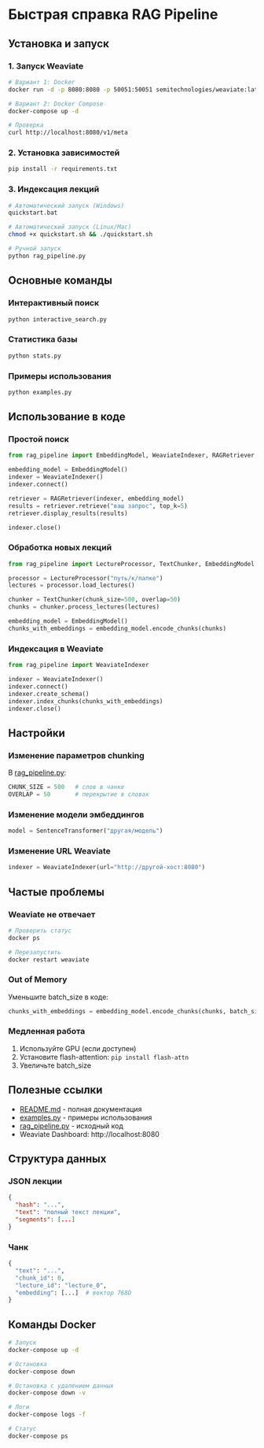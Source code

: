 # Быстрая справка RAG Pipeline

## Установка и запуск

### 1. Запуск Weaviate
```bash
# Вариант 1: Docker
docker run -d -p 8080:8080 -p 50051:50051 semitechnologies/weaviate:latest

# Вариант 2: Docker Compose
docker-compose up -d

# Проверка
curl http://localhost:8080/v1/meta
```

### 2. Установка зависимостей
```bash
pip install -r requirements.txt
```

### 3. Индексация лекций
```bash
# Автоматический запуск (Windows)
quickstart.bat

# Автоматический запуск (Linux/Mac)
chmod +x quickstart.sh && ./quickstart.sh

# Ручной запуск
python rag_pipeline.py
```

## Основные команды

### Интерактивный поиск
```bash
python interactive_search.py
```

### Статистика базы
```bash
python stats.py
```

### Примеры использования
```bash
python examples.py
```

## Использование в коде

### Простой поиск
```python
from rag_pipeline import EmbeddingModel, WeaviateIndexer, RAGRetriever

embedding_model = EmbeddingModel()
indexer = WeaviateIndexer()
indexer.connect()

retriever = RAGRetriever(indexer, embedding_model)
results = retriever.retrieve("ваш запрос", top_k=5)
retriever.display_results(results)

indexer.close()
```

### Обработка новых лекций
```python
from rag_pipeline import LectureProcessor, TextChunker, EmbeddingModel

processor = LectureProcessor("путь/к/папке")
lectures = processor.load_lectures()

chunker = TextChunker(chunk_size=500, overlap=50)
chunks = chunker.process_lectures(lectures)

embedding_model = EmbeddingModel()
chunks_with_embeddings = embedding_model.encode_chunks(chunks)
```

### Индексация в Weaviate
```python
from rag_pipeline import WeaviateIndexer

indexer = WeaviateIndexer()
indexer.connect()
indexer.create_schema()
indexer.index_chunks(chunks_with_embeddings)
indexer.close()
```

## Настройки

### Изменение параметров chunking
В [rag_pipeline.py](rag_pipeline.py):
```python
CHUNK_SIZE = 500   # слов в чанке
OVERLAP = 50       # перекрытие в словах
```

### Изменение модели эмбеддингов
```python
model = SentenceTransformer("другая/модель")
```

### Изменение URL Weaviate
```python
indexer = WeaviateIndexer(url="http://другой-хост:8080")
```

## Частые проблемы

### Weaviate не отвечает
```bash
# Проверить статус
docker ps

# Перезапустить
docker restart weaviate
```

### Out of Memory
Уменьшите batch_size в коде:
```python
chunks_with_embeddings = embedding_model.encode_chunks(chunks, batch_size=16)
```

### Медленная работа
1. Используйте GPU (если доступен)
2. Установите flash-attention: `pip install flash-attn`
3. Увеличьте batch_size

## Полезные ссылки

- [README.md](README.md) - полная документация
- [examples.py](examples.py) - примеры использования
- [rag_pipeline.py](rag_pipeline.py) - исходный код
- Weaviate Dashboard: http://localhost:8080

## Структура данных

### JSON лекции
```json
{
  "hash": "...",
  "text": "полный текст лекции",
  "segments": [...]
}
```

### Чанк
```python
{
  "text": "...",
  "chunk_id": 0,
  "lecture_id": "lecture_0",
  "embedding": [...]  # вектор 768D
}
```

## Команды Docker

```bash
# Запуск
docker-compose up -d

# Остановка
docker-compose down

# Остановка с удалением данных
docker-compose down -v

# Логи
docker-compose logs -f

# Статус
docker-compose ps
```
